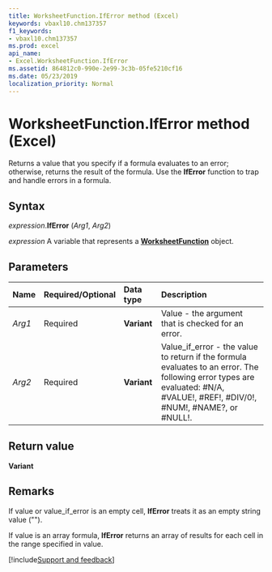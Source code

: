 ```yaml
---
title: WorksheetFunction.IfError method (Excel)
keywords: vbaxl10.chm137357
f1_keywords:
- vbaxl10.chm137357
ms.prod: excel
api_name:
- Excel.WorksheetFunction.IfError
ms.assetid: 864812c0-990e-2e99-3c3b-05fe5210cf16
ms.date: 05/23/2019
localization_priority: Normal
---
```



# WorksheetFunction.IfError method (Excel)

Returns a value that you specify if a formula evaluates to an error; otherwise, returns the result of the formula. Use the **IfError** function to trap and handle errors in a formula.


## Syntax

_expression_.**IfError** (_Arg1_, _Arg2_)

_expression_ A variable that represents a **[WorksheetFunction](Excel.WorksheetFunction.md)** object.


## Parameters

|Name|Required/Optional|Data type|Description|
|:-----|:-----|:-----|:-----|
| _Arg1_|Required| **Variant**|Value - the argument that is checked for an error.|
| _Arg2_|Required| **Variant**|Value_if_error - the value to return if the formula evaluates to an error. The following error types are evaluated: #N/A, #VALUE!, #REF!, #DIV/0!, #NUM!, #NAME?, or #NULL!.|

## Return value

**Variant**


## Remarks

If value or value_if_error is an empty cell, **IfError** treats it as an empty string value ("").
    
If value is an array formula, **IfError** returns an array of results for each cell in the range specified in value. 



[!include[Support and feedback](~/includes/feedback-boilerplate.md)]
